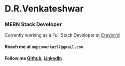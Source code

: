 # D.R.Venkateshwar
### MERN Stack Developer

Currently working as a Full Stack Developer at [Crayon'd](https://www.crayond.com/)
#### Reach me at ```mepcovenkat97@gmail.com```
#### Follow me [Github](https://github.com/mepcovenkat97), [LinkedIn](linkedin.com/in/venkateshwar-d-r-500b98114/)
<!--Trying to solve the complex problem with the More -->

<!--
**mepcovenkat97/mepcovenkat97** is a ✨ _special_ ✨ repository because its `README.md` (this file) appears on your GitHub profile.

Here are some ideas to get you started:

- 🔭 I’m currently working on ...
- 🌱 I’m currently learning ...
- 👯 I’m looking to collaborate on ...
- 🤔 I’m looking for help with ...
- 💬 Ask me about ...
- 📫 How to reach me: ...
- 😄 Pronouns: ...
- ⚡ Fun fact: ...
-->


